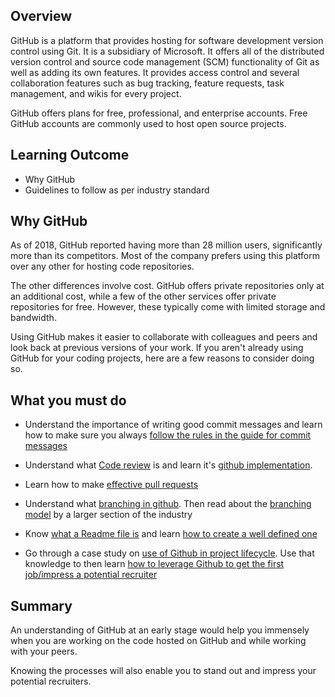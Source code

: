 ## Overview

GitHub is a platform that provides hosting for software development version control using Git. It is a subsidiary of Microsoft. It offers all of the distributed version control and source code management (SCM) functionality of Git as well as adding its own features. It provides access control and several collaboration features such as bug tracking, feature requests, task management, and wikis for every project.

GitHub offers plans for free, professional, and enterprise accounts. Free GitHub accounts are commonly used to host open source projects.

## Learning Outcome

- Why GitHub
- Guidelines to follow as per industry standard

## Why GitHub

As of 2018, GitHub reported having more than 28 million users, significantly more than its competitors. Most of the company prefers using this platform over any other for hosting code repositories.

The other differences involve cost. GitHub offers private repositories only at an additional cost, while a few of the other services offer private repositories for free. However, these typically come with limited storage and bandwidth.

Using GitHub makes it easier to collaborate with colleagues and peers and look back at previous versions of your work. If you aren&#39;t already using GitHub for your coding projects, here are a few reasons to consider doing so.

## What you must do

- Understand the importance of writing good commit messages and learn how to make sure you always [follow the rules in the guide for commit messages](httpschris.beams.iopostsgit-commit)
- Understand what [Code review](httpsmedium.compalantircode-review-best-practices-19e02780015f) is and learn it&#39;s [github implementation](httpsgithub.comfeaturescode-review).
- Learn how to make [effective pull requests](httpsyangsu.github.iopull-request-tutorial)

- Understand what [branching in github](httpsgit-scm.combookenv2Git-Branching-Basic-Branching-and-Merging). Then read about the [branching model](httpsnvie.compostsa-successful-git-branching-model) by a larger section of the industry
- Know [what a Readme file is](httpswww.makeareadme.com) and learn [how to create a well defined one](httpsbulldogjob.comnews449-how-to-write-a-good-readme-for-your-github-project)
- Go through a case study on [use of Github in project lifecycle](httpsproduct.hubspot.combloggit-and-github-tutorial-for-beginners). Use that knowledge to then learn [how to leverage Github to get the first job/impress a potential recruiter](httpshackernoon.comhow-to-optimize-your-github-profile-9540f338b2c9)

## Summary

An understanding of GitHub at an early stage would help you immensely when you are working on the code hosted on GitHub and while working with your peers.

Knowing the processes will also enable you to stand out and impress your potential recruiters.
